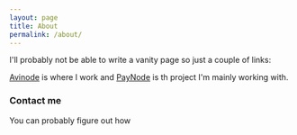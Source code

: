 ```yaml
---
layout: page
title: About
permalink: /about/
---
```


I'll probably not be able to write a vanity page so just a couple of links:

[Avinode](https://www.avinode.com) is where I work and [PayNode](https://paynode.com) is th project I'm mainly working with. 

### Contact me

You can probably figure out how